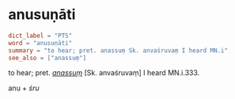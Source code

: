 # anusuṇāti

``` toml
dict_label = "PTS"
word = "anusuṇāti"
summary = "to hear; pret. anassuṃ Sk. anvaśruvaṃ I heard MN.i"
see_also = ["anassuṃ"]
```

to hear; pret. *[anassuṃ](anassuṃ.md)* [Sk. anvaśruvaṃ] I heard MN.i.333.

anu \+ *śru*

